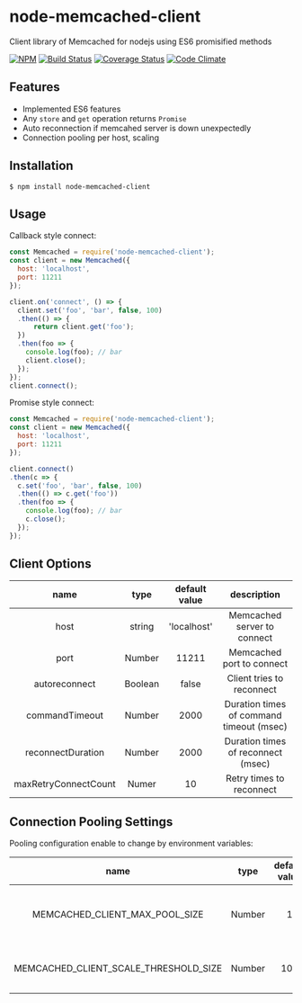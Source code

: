# node-memcached-client

Client library of Memcached for nodejs using ES6 promisified methods

[![NPM](https://nodei.co/npm/node-memcached-client.png)](https://npmjs.org/package/node-memcached-client)
[![Build Status](https://travis-ci.org/ysugimoto/node-memcached-client.svg?branch=master)](https://travis-ci.org/ysugimoto/node-memcached-client)
[![Coverage Status](https://coveralls.io/repos/github/ysugimoto/node-memcached-client/badge.svg)](https://coveralls.io/github/ysugimoto/node-memcached-client)
[![Code Climate](https://codeclimate.com/github/ysugimoto/node-memcached-client/badges/gpa.svg)](https://codeclimate.com/github/ysugimoto/node-memcached-client)

## Features

- Implemented ES6 features
- Any `store` and `get` operation returns `Promise`
- Auto reconnection if memcahed server is down unexpectedly
- Connection pooling per host, scaling

## Installation

```shell
$ npm install node-memcached-client
```

## Usage

Callback style connect:

```js
const Memcached = require('node-memcached-client');
const client = new Memcached({
  host: 'localhost',
  port: 11211
});

client.on('connect', () => {
  client.set('foo', 'bar', false, 100)
  .then(() => {
      return client.get('foo');
  })
  .then(foo => {
    console.log(foo); // bar
    client.close();
  });
});
client.connect();
```

Promise style connect:

```js
const Memcached = require('node-memcached-client');
const client = new Memcached({
  host: 'localhost',
  port: 11211
});

client.connect()
.then(c => {
  c.set('foo', 'bar', false, 100)
  .then(() => c.get('foo'))
  .then(foo => {
    console.log(foo); // bar
    c.close();
  });
});
```

## Client Options

|         name         |   type  | default value |            description                   |
|:--------------------:|:-------:|:-------------:|:----------------------------------------:|
|         host         |  string |  'localhost'  |    Memcached server to connect           |
|         port         |  Number |     11211     |     Memcached port to connect            |
|     autoreconnect    | Boolean |     false     |     Client tries to reconnect            |
|     commandTimeout   |  Number |     2000      | Duration times of command timeout (msec) |
|   reconnectDuration  |  Number |      2000     | Duration times of reconnect (msec)       |
| maxRetryConnectCount |  Numer  |       10      |      Retry times to reconnect            |

## Connection Pooling Settings

Pooling configuration enable to change by environment variables:

|                  name                 |  type  | default value |                   description                   |
|:-------------------------------------:|:------:|:-------------:|:-----------------------------------------------:|
|     MEMCACHED_CLIENT_MAX_POOL_SIZE    | Number |       1       | Connection pooling size per host:port signature |
| MEMCACHED_CLIENT_SCALE_THRESHOLD_SIZE | Number |      100      |     Threshold to increase client connection     |


